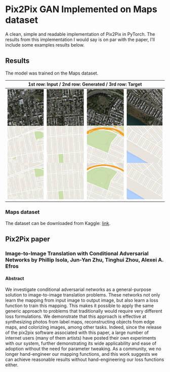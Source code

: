 # Pix2Pix GAN Implemented on Maps dataset
A clean, simple and readable implementation of Pix2Pix in PyTorch. The results from this implementation I would say is on par with the paper, I'll include some examples results below.

## Results
The model was trained on the Maps dataset.

|1st row: Input / 2nd row: Generated / 3rd row: Target|
|:---:|
|![](results/results_maps.png)|

### Maps dataset
The dataset can be downloaded from Kaggle: [link](https://www.kaggle.com/vikramtiwari/pix2pix-dataset).

## Pix2Pix paper
### Image-to-Image Translation with Conditional Adversarial Networks by Phillip Isola, Jun-Yan Zhu, Tinghui Zhou, Alexei A. Efros

#### Abstract
We investigate conditional adversarial networks as a general-purpose solution to image-to-image translation problems. These networks not only learn the mapping from input image to output image, but also learn a loss function to train this mapping. This makes it possible to apply the same generic approach to problems that traditionally would require very different loss formulations. We demonstrate that this approach is effective at synthesizing photos from label maps, reconstructing objects from edge maps, and colorizing images, among other tasks. Indeed, since the release of the pix2pix software associated with this paper, a large number of internet users (many of them artists) have posted their own experiments with our system, further demonstrating its wide applicability and ease of adoption without the need for parameter tweaking. As a community, we no longer hand-engineer our mapping functions, and this work suggests we can achieve reasonable results without hand-engineering our loss functions either.

